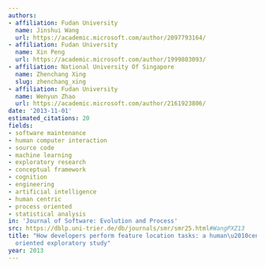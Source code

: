 ```yaml
---
authors:
- affiliation: Fudan University
  name: Jinshui Wang
  url: https://academic.microsoft.com/author/2097793164/
- affiliation: Fudan University
  name: Xin Peng
  url: https://academic.microsoft.com/author/1999803093/
- affiliation: National University Of Singapore
  name: Zhenchang Xing
  slug: zhenchang_xing
- affiliation: Fudan University
  name: Wenyun Zhao
  url: https://academic.microsoft.com/author/2161923806/
date: '2013-11-01'
estimated_citations: 20
fields:
- software maintenance
- human computer interaction
- source code
- machine learning
- exploratory research
- conceptual framework
- cognition
- engineering
- artificial intelligence
- human centric
- process oriented
- statistical analysis
in: 'Journal of Software: Evolution and Process'
src: https://dblp.uni-trier.de/db/journals/smr/smr25.html#WangPXZ13
title: "How developers perform feature location tasks: a human\u2010centric and process\u2010\
  oriented exploratory study"
year: 2013
---
```

